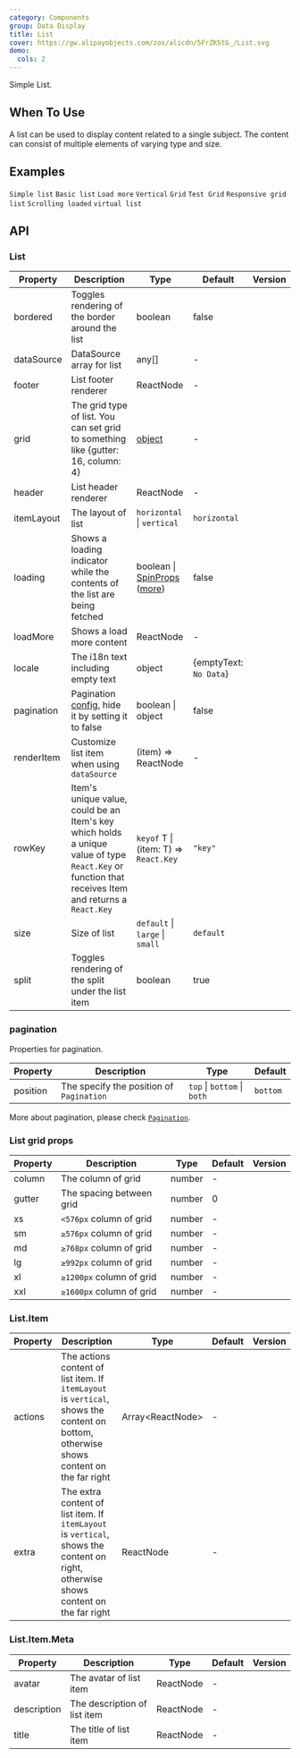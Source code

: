 ```yaml
---
category: Components
group: Data Display
title: List
cover: https://gw.alipayobjects.com/zos/alicdn/5FrZKStG_/List.svg
demo:
  cols: 2
---
```


Simple List.

## When To Use

A list can be used to display content related to a single subject. The content can consist of multiple elements of varying type and size.

## Examples

<code src="./demo/simple.tsx">Simple list</code>
<code src="./demo/basic.tsx">Basic list</code>
<code src="./demo/loadmore.tsx">Load more</code>
<code src="./demo/vertical.tsx">Vertical</code>
<code src="./demo/grid.tsx">Grid</code>
<code src="./demo/grid-test.tsx" debug>Test Grid</code>
<code src="./demo/responsive.tsx">Responsive grid list</code>
<code src="./demo/infinite-load.tsx">Scrolling loaded</code>
<code src="./demo/virtual-list.tsx">virtual list</code>

## API

### List

| Property   | Description                                                                                                                                         | Type                                                                                                         | Default                | Version |
| ---------- | --------------------------------------------------------------------------------------------------------------------------------------------------- | ------------------------------------------------------------------------------------------------------------ | ---------------------- | ------- |
| bordered   | Toggles rendering of the border around the list                                                                                                     | boolean                                                                                                      | false                  |         |
| dataSource | DataSource array for list                                                                                                                           | any\[]                                                                                                       | -                      |         |
| footer     | List footer renderer                                                                                                                                | ReactNode                                                                                                    | -                      |         |
| grid       | The grid type of list. You can set grid to something like {gutter: 16, column: 4}                                                                   | [object](#List-grid-props)                                                                                   | -                      |         |
| header     | List header renderer                                                                                                                                | ReactNode                                                                                                    | -                      |         |
| itemLayout | The layout of list                                                                                                                                  | `horizontal` \| `vertical`                                                                                   | `horizontal`           |         |
| loading    | Shows a loading indicator while the contents of the list are being fetched                                                                          | boolean \| [SpinProps](/components/spin/#API) ([more](https://github.com/ant-design/ant-design/issues/8659)) | false                  |         |
| loadMore   | Shows a load more content                                                                                                                           | ReactNode                                                                                                    | -                      |         |
| locale     | The i18n text including empty text                                                                                                                  | object                                                                                                       | {emptyText: `No Data`} |         |
| pagination | Pagination [config](/components/pagination/), hide it by setting it to false                                                                        | boolean \| object                                                                                            | false                  |         |
| renderItem | Customize list item when using `dataSource`                                                                                                         | (item) => ReactNode                                                                                          | -                      |         |
| rowKey     | Item's unique value, could be an Item's key which holds a unique value of type `React.Key` or function that receives Item and returns a `React.Key` | `keyof` T \| (item: T) => `React.Key`                                                                        | `"key"`                |         |
| size       | Size of list                                                                                                                                        | `default` \| `large` \| `small`                                                                              | `default`              |         |
| split      | Toggles rendering of the split under the list item                                                                                                  | boolean                                                                                                      | true                   |         |

### pagination

Properties for pagination.

| Property | Description                              | Type                        | Default  |
| -------- | ---------------------------------------- | --------------------------- | -------- |
| position | The specify the position of `Pagination` | `top` \| `bottom` \| `both` | `bottom` |

More about pagination, please check [`Pagination`](/components/pagination/).

### List grid props

| Property | Description              | Type   | Default | Version |
| -------- | ------------------------ | ------ | ------- | ------- |
| column   | The column of grid       | number | -       |         |
| gutter   | The spacing between grid | number | 0       |         |
| xs       | `<576px` column of grid  | number | -       |         |
| sm       | `≥576px` column of grid  | number | -       |         |
| md       | `≥768px` column of grid  | number | -       |         |
| lg       | `≥992px` column of grid  | number | -       |         |
| xl       | `≥1200px` column of grid | number | -       |         |
| xxl      | `≥1600px` column of grid | number | -       |         |

### List.Item

| Property | Description                                                                                                                            | Type                | Default | Version |
| -------- | -------------------------------------------------------------------------------------------------------------------------------------- | ------------------- | ------- | ------- |
| actions  | The actions content of list item. If `itemLayout` is `vertical`, shows the content on bottom, otherwise shows content on the far right | Array&lt;ReactNode> | -       |         |
| extra    | The extra content of list item. If `itemLayout` is `vertical`, shows the content on right, otherwise shows content on the far right    | ReactNode           | -       |         |

### List.Item.Meta

| Property    | Description                  | Type      | Default | Version |
| ----------- | ---------------------------- | --------- | ------- | ------- |
| avatar      | The avatar of list item      | ReactNode | -       |         |
| description | The description of list item | ReactNode | -       |         |
| title       | The title of list item       | ReactNode | -       |         |
